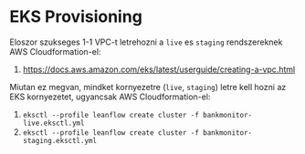 # EKS Provisioning

Eloszor szukseges 1-1 VPC-t letrehozni a `live` es `staging` rendszereknek AWS Cloudformation-el:

1. https://docs.aws.amazon.com/eks/latest/userguide/creating-a-vpc.html

Miutan ez megvan, mindket kornyezetre (`live`, `staging`) letre kell hozni az EKS kornyezetet, ugyancsak AWS Cloudformation-el:

1. `eksctl --profile leanflow create cluster -f bankmonitor-live.eksctl.yml`
1. `eksctl --profile leanflow create cluster -f bankmonitor-staging.eksctl.yml`